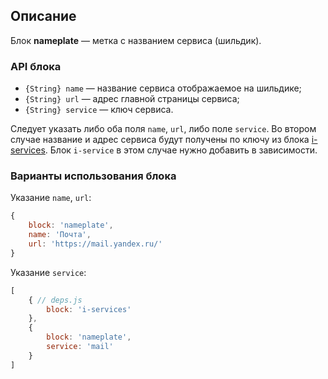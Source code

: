 ## Описание

Блок **nameplate** — метка с названием сервиса (шильдик).

### API блока

  * `{String} name` — название сервиса отображаемое на шильдике;
  * `{String} url` — адрес главной страницы сервиса;
  * `{String} service` — ключ сервиса.

Следует указать либо оба поля `name`, `url`, либо поле `service`.
Во втором случае название и адрес сервиса будут получены по ключу из блока
[i-services](../i-services/i-services.ru.md).
Блок `i-service` в этом случае нужно добавить в зависимости.

### Варианты использования блока

Указание `name`, `url`:

```js
{
    block: 'nameplate',
    name: 'Почта',
    url: 'https://mail.yandex.ru/'
}
```

Указание `service`:

```js
[
    { // deps.js
        block: 'i-services'
    },
    {
        block: 'nameplate',
        service: 'mail'
    }
]
```

